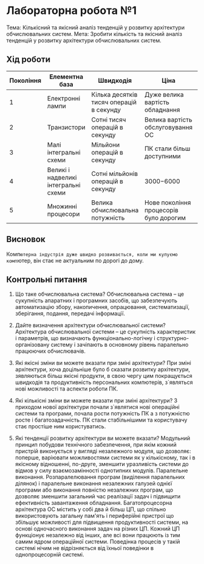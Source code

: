 # Лабораторна робота №1 
Тема: Кількісний та якісний аналіз тенденцій у розвитку архітектури обчислювальних систем.
Мета: Зробити кількість та якісний аналіз тенденцій у розвитку архітектури обчислювальних систем.
## Хід роботи 

|Покоління                           |Елементна база|Швидкодія|Ціна|Роки використання|Носій інформації| 
|------------------------------------------------|----|----|----|------|-----|
|1|Електронні лампи|Кілька десятків тисяч операцій в секунду|Дуже велика вартість обладнання|1946-1955|Перфокарта, перфолента|
|2|Транзистори |Сотні тисяч операцій в секунду|Велика вартість обслуговування ОС|1955-1965|Магнітна стрічка|
|3|Малі інтегральні схеми|Мільйони операцій в секунду|ПК стали більш доступними|1965-1975|Диск|
|4|Великі і надвеликі інтегральні схеми|Сотні мільйонів операцій в секунду|3000$-6000$|1975-1990|Гнучкий і лазерний диск|
|5|Множинні процесори|Велика обчислювальна потужність|Нове покоління процесорів було дорогим|1990-…|Оптичні, напівпровідникові, магнітні|


## Висновок 
Комп`ютерна індустрія дуже швидко розвивається, коли ми купуємо комп`ютер, він стає не актуальним по дорогі до дому. 
## Контрольні питання
1. Що таке обчислювальна система?
Обчислювальна система – це сукупність апаратних і програмних засобів, що забезпечують автоматизацію збору, накопичення, опрацювання, систематизації, зберігання, подання, передачі інформації.
2. Дайте визначення архітектури обчислювальної системи?
Архітектура обчислювальної системи – це сукупність характеристик і параметрів, що визначають функціонально-логічну і структурно-організовану систему і зачіпають в основному рівень паралельно працюючих обчислювачів.
4. Які якісні зміни ви можете вказати при зміні архітектури?
При зміні архітектури, хоча доцільніше було б сказати розвитку архітектури, зявляються більш якісні продукти, в свою чергу цим покращується швидкодія та продуктивність персональних компютерів, з`являться нові можливості та аспекти роботи ПК.
5. Які кількісні зміни ви можете вказати при зміні архітектури?
З приходом нової архітектури почали з`являтися нові операційні системи та програми, почала рости потужність ПК а з потужністю росте і багатозадачність. ПК стали стабільнішими та користувачу стає простіше ним користуватись.

6. Які тенденції розвитку архітектури ви можете вказати?
Модульний принцип побудови технічного забезпечення, при якім кожний пристрій виконується у вигляді незалежного модуля, що дозволяє: поперше, варіювати можливостями системи як у кількісному, так і в якісному відношенні, по-друге, зменшити уразливість системи до відмов у силу взаємозамінності однотипних модулів. Паралельне виконання. Розпаралелювання програм (виділення паралельних ділянок) і паралельне виконання незалежних галузей однієї програми або виконання повністю незалежних програм, що дозволяє зменшити загальний час реалізації задач і підвищити ефективність завантаження обладнання. Багатопроцесорна архітектура ОС містить у собі два й більш ЦП, що спільно використовують загальну пам'ять і периферійні пристрої що збільшує можливості для підвищення продуктивності системи, на основі одночасного виконання задач на різних ЦП. Кожний ЦП функціонує незалежно від інших, але всі вони працюють із тим самим ядром операційної системи. Поведінка процесів у такій системі нічим не відрізняється від їхньої поведінки в однопроцесорній системі.
